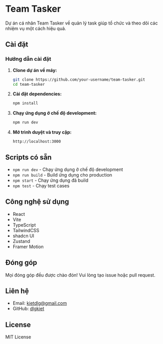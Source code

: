 # Team Tasker

Dự án cá nhân Team Tasker về quản lý task giúp tổ chức và theo dõi các nhiệm vụ một cách hiệu quả.

## Cài đặt

### Hướng dẫn cài đặt

1. **Clone dự án về máy:**
   ```bash
   git clone https://github.com/your-username/team-tasker.git
   cd team-tasker
   ```

2. **Cài đặt dependencies:**
   ```bash
   npm install
   ```

3. **Chạy ứng dụng ở chế độ development:**
   ```bash
   npm run dev
   ```

4. **Mở trình duyệt và truy cập:**
   ```
   http://localhost:3000
   ```

## Scripts có sẵn

- `npm run dev` - Chạy ứng dụng ở chế độ development
- `npm run build` - Build ứng dụng cho production
- `npm start` - Chạy ứng dụng đã build
- `npm test` - Chạy test cases

## Công nghệ sử dụng

- React
- Vite
- TypeScript
- TailwindCSS
- shadcn UI
- Zustand
- Framer Motion

## Đóng góp

Mọi đóng góp đều được chào đón! Vui lòng tạo issue hoặc pull request.

## Liên hệ

- Email: kietdlg@gmail.com
- GitHub: [dlgkiet](https://github.com/dlgkiet)

## License

MIT License
